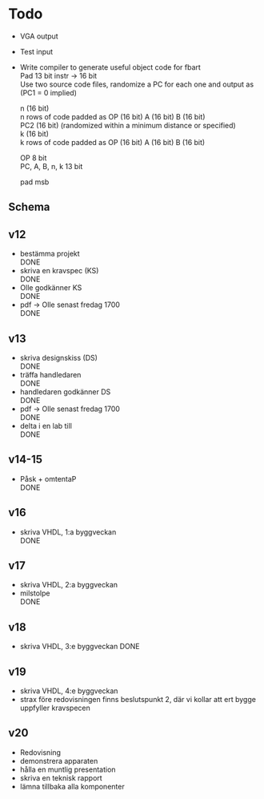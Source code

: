 ﻿
Todo
====

* VGA output
* Test input
* Write compiler to generate useful object code for fbart  
    Pad 13 bit instr -> 16 bit  
    Use two source code files, randomize a PC for each one and output as  
    (PC1 = 0 implied)  

    n (16 bit)  
    n rows of code padded as OP (16 bit) A (16 bit) B (16 bit)  
    PC2 (16 bit) (randomized within a minimum distance or specified)  
    k (16 bit)  
    k rows of code padded as OP (16 bit) A (16 bit) B (16 bit)  

    OP 8 bit  
    PC, A, B, n, k 13 bit  

    pad msb  


Schema
------

## v12
- bestämma projekt  
    DONE
- skriva en kravspec (KS)  
    DONE
- Olle godkänner KS  
    DONE
- pdf -> Olle senast fredag 1700  
    DONE

## v13
- skriva designskiss (DS)  
    DONE
- träffa handledaren  
    DONE
- handledaren godkänner DS  
    DONE
- pdf -> Olle senast fredag 1700  
    DONE
- delta i en lab till  
    DONE

## v14-15
- Påsk + omtentaP  
    DONE

## v16
- skriva VHDL, 1:a byggveckan  
    DONE

## v17
- skriva VHDL, 2:a byggveckan
- milstolpe  
    DONE

## v18
- skriva VHDL, 3:e byggveckan
    DONE

## v19
- skriva VHDL, 4:e byggveckan
- strax före redovisningen finns beslutspunkt 2, där vi kollar att ert bygge uppfyller kravspecen

## v20
- Redovisning
- demonstrera apparaten
- hålla en muntlig presentation
- skriva en teknisk rapport
- lämna tillbaka alla komponenter

